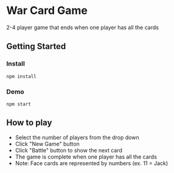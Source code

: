 # War Card Game
2-4 player game that ends when one player has all the cards

## Getting Started

### Install
```
npm install
```
### Demo
```
npm start
```

## How to play
 - Select the number of players from the drop down
 - Click "New Game" button
 - Click "Battle" button to show the next card
 - The game is complete when one player has all the cards
 - Note: Face cards are represented by numbers (ex. 11 = Jack)

